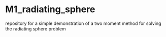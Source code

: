 # M1_radiating_sphere
repository for a simple demonstration of a two moment method for solving the radiating sphere problem
